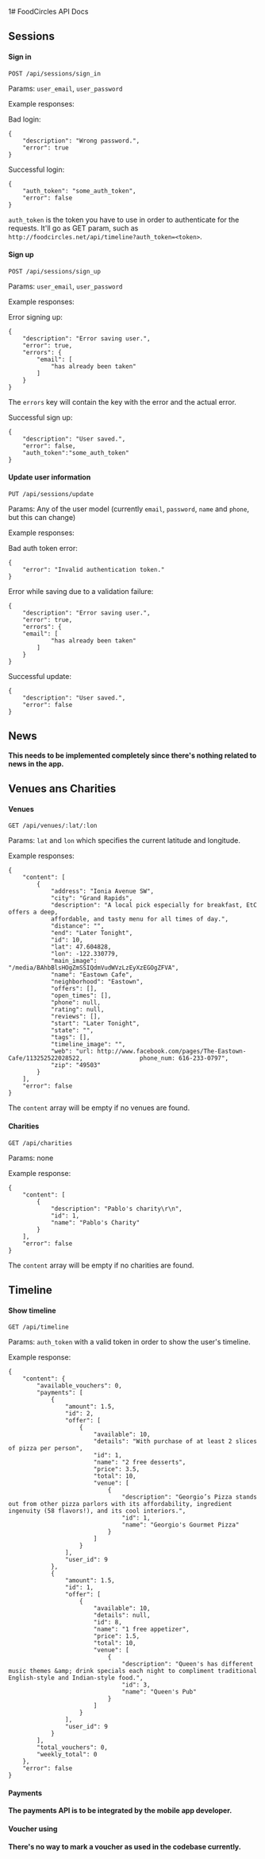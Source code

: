 1# FoodCircles API Docs

## Sessions

#### Sign in

`POST /api/sessions/sign_in`

Params: `user_email`, `user_password`

Example responses:

Bad login:

	{
    	"description": "Wrong password.", 
    	"error": true
	}
	
Successful login:

	{
    	"auth_token": "some_auth_token", 
    	"error": false
	}

`auth_token` is the token you have to use in order to authenticate for the requests. It'll go as GET param, such as `http://foodcircles.net/api/timeline?auth_token=<token>`.

#### Sign up

`POST /api/sessions/sign_up`

Params: `user_email`, `user_password`

Example responses:

Error signing up:

	{
    	"description": "Error saving user.", 
    	"error": true, 
    	"errors": {
        	"email": [
            	"has already been taken"
        	]
    	}
	}

The `errors` key will contain the key with the error and the actual error.

Successful sign up:

	{
    	"description": "User saved.", 
    	"error": false,
    	"auth_token":"some_auth_token"
	}

#### Update user information

`PUT /api/sessions/update`

Params: Any of the user model (currently `email`, `password`, `name` and `phone`, but this can change)

Example responses:

Bad auth token error: 

	{
    	"error": "Invalid authentication token."
	}
	
Error while saving due to a validation failure:

	{
    	"description": "Error saving user.", 
    	"error": true, 
    	"errors": {
        "email": [
            	"has already been taken"
        	]
    	}
	}
	
Successful update:

	{
    	"description": "User saved.", 
    	"error": false
	}

## News

**This needs to be implemented completely since there's nothing related to news in the app.**

## Venues ans Charities

#### Venues

`GET /api/venues/:lat/:lon`

Params: `lat` and `lon` which specifies the current latitude and longitude.

Example responses:

	{
    	"content": [
        	{
	            "address": "Ionia Avenue SW", 
	            "city": "Grand Rapids", 
	            "description": "A local pick especially for breakfast, EtC offers a deep,
	        	affordable, and tasty menu for all times of day.", 
	            "distance": "", 
	            "end": "Later Tonight", 
	            "id": 10, 
	  	        "lat": 47.604828, 
	            "lon": -122.330779, 
	            "main_image": "/media/BAhbBlsHOgZmSSIQdmVudWVzLzEyXzEGOgZFVA", 
	            "name": "Eastown Cafe", 
	            "neighborhood": "Eastown", 
	            "offers": [], 
	            "open_times": [], 
	            "phone": null, 
	            "rating": null, 
            	"reviews": [], 
            	"start": "Later Tonight", 
            	"state": "", 
            	"tags": [], 
            	"timeline_image": "", 
            	"web": "url: http://www.facebook.com/pages/The-Eastown-Cafe/113252522028522, 				phone_num: 616-233-0797", 
            	"zip": "49503"
        	}
    	], 
    	"error": false
	}

The `content` array will be empty if no venues are found.

#### Charities 

`GET /api/charities`

Params: none

Example response:

	{
    	"content": [
        	{
            	"description": "Pablo's charity\r\n", 
            	"id": 1, 
            	"name": "Pablo's Charity"
        	}
    	], 
    	"error": false
	}

The `content` array will be empty if no charities are found.

## Timeline

#### Show timeline

`GET /api/timeline`

Params: `auth_token` with a valid token in order to show the user's timeline.

Example response:

	{
	    "content": {
	        "available_vouchers": 0, 
	        "payments": [
	            {
	                "amount": 1.5, 
	                "id": 2, 
	                "offer": [
	                    {
	                        "available": 10, 
	                        "details": "With purchase of at least 2 slices of pizza per person", 
	                        "id": 1, 
	                        "name": "2 free desserts", 
	                        "price": 3.5, 
	                        "total": 10, 
	                        "venue": [
	                            {
	                                "description": "Georgio’s Pizza stands out from other pizza parlors with its affordability, ingredient ingenuity (58 flavors!), and its cool interiors.", 
	                                "id": 1, 
	                                "name": "Georgio's Gourmet Pizza"
	                            }
	                        ]
	                    }
	                ], 
	                "user_id": 9
	            }, 
	            {
	                "amount": 1.5, 
	                "id": 1, 
	                "offer": [
	                    {
	                        "available": 10, 
	                        "details": null, 
	                        "id": 8, 
	                        "name": "1 free appetizer", 
	                        "price": 1.5, 
	                        "total": 10, 
	                        "venue": [
	                            {
	                                "description": "Queen's has different music themes &amp; drink specials each night to compliment traditional English-style and Indian-style food.", 
	                                "id": 3, 
	                                "name": "Queen's Pub"
	                            }
	                        ]
	                    }
	                ], 
	                "user_id": 9
	            }
	        ], 
	        "total_vouchers": 0, 
	        "weekly_total": 0
	    }, 
	    "error": false
	}
	
#### Payments

**The payments API is to be integrated by the mobile app developer.**

#### Voucher using

**There's no way to mark a voucher as used in the codebase currently.**
